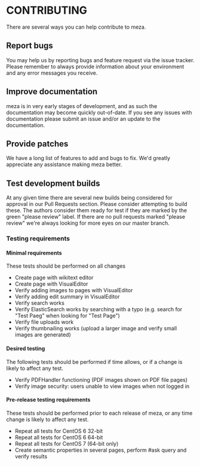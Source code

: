 CONTRIBUTING
============

There are several ways you can help contribute to meza.

## Report bugs

You may help us by reporting bugs and feature request via the issue tracker. Please remember to always provide information about your environment and any error messages you receive.

## Improve documentation

meza is in very early stages of development, and as such the documentation may become quickly out-of-date. If you see any issues with documentation please submit an issue and/or an update to the documentation.

## Provide patches

We have a long list of features to add and bugs to fix. We'd greatly appreciate any assistance making meza better.

## Test development builds

At any given time there are several new builds being considered for approval in our Pull Requests section. Please consider attempting to build these. The authors consider them ready for test if they are marked by the green "please review" label. If there are no pull requests marked "please review" we're always looking for more eyes on our master branch.

### Testing requirements

#### Minimal requirements

These tests should be performed on all changes

* Create page with wikitext editor
* Create page with VisualEditor
* Verify adding images to pages with VisualEditor
* Verify adding edit summary in VisualEditor
* Verify search works
* Verify ElasticSearch works by searching with a typo (e.g. search for "Test Paeg" when looking for "Test Page")
* Verify file uploads work
* Verify thumbnailing works (upload a larger image and verify small images are generated)

#### Desired testing

The following tests should be performed if time allows, or if a change is likely to affect any test.

* Verify PDFHandler functioning (PDF images shown on PDF file pages)
* Verify image security: users unable to view images when not logged in


#### Pre-release testing requirements

These tests should be performed prior to each release of meza, or any time  change is likely to affect any test.

* Repeat all tests for CentOS 6 32-bit
* Repeat all tests for CentOS 6 64-bit
* Repeat all tests for CentOS 7 (64-bit only)
* Create semantic properties in several pages, perform #ask query and verify results
